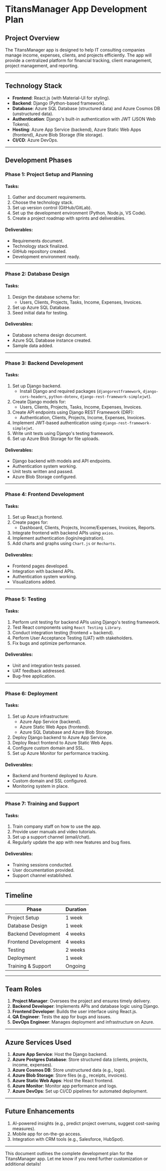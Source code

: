 # TitansManager App Development Plan

## Project Overview
The TitansManager app is designed to help IT consulting companies manage income, expenses, clients, and projects efficiently. The app will provide a centralized platform for financial tracking, client management, project management, and reporting.

---

## Technology Stack
- **Frontend**: React.js (with Material-UI for styling).
- **Backend**: Django (Python-based framework).
- **Database**: Azure SQL Database (structured data) and Azure Cosmos DB (unstructured data).
- **Authentication**: Django's built-in authentication with JWT (JSON Web Tokens).
- **Hosting**: Azure App Service (backend), Azure Static Web Apps (frontend), Azure Blob Storage (file storage).
- **CI/CD**: Azure DevOps.

---

## Development Phases

### Phase 1: Project Setup and Planning
#### Tasks:
1. Gather and document requirements.
2. Choose the technology stack.
3. Set up version control (GitHub/GitLab).
4. Set up the development environment (Python, Node.js, VS Code).
5. Create a project roadmap with sprints and deliverables.

#### Deliverables:
- Requirements document.
- Technology stack finalized.
- GitHub repository created.
- Development environment ready.

---

### Phase 2: Database Design
#### Tasks:
1. Design the database schema for:
   - Users, Clients, Projects, Tasks, Income, Expenses, Invoices.
2. Set up Azure SQL Database.
3. Seed initial data for testing.

#### Deliverables:
- Database schema design document.
- Azure SQL Database instance created.
- Sample data added.

---

### Phase 3: Backend Development
#### Tasks:
1. Set up Django backend.
   - Install Django and required packages (`djangorestframework`, `django-cors-headers`, `python-dotenv`, `django-rest-framework-simplejwt`).
2. Create Django models for:
   - Users, Clients, Projects, Tasks, Income, Expenses, Invoices.
3. Create API endpoints using Django REST Framework (DRF):
   - Authentication, Clients, Projects, Income, Expenses, Invoices.
4. Implement JWT-based authentication using `django-rest-framework-simplejwt`.
5. Write unit tests using Django's testing framework.
6. Set up Azure Blob Storage for file uploads.

#### Deliverables:
- Django backend with models and API endpoints.
- Authentication system working.
- Unit tests written and passed.
- Azure Blob Storage configured.

---

### Phase 4: Frontend Development
#### Tasks:
1. Set up React.js frontend.
2. Create pages for:
   - Dashboard, Clients, Projects, Income/Expenses, Invoices, Reports.
3. Integrate frontend with backend APIs using `axios`.
4. Implement authentication (login/registration).
5. Add charts and graphs using `Chart.js` or `Recharts`.

#### Deliverables:
- Frontend pages developed.
- Integration with backend APIs.
- Authentication system working.
- Visualizations added.

---

### Phase 5: Testing
#### Tasks:
1. Perform unit testing for backend APIs using Django's testing framework.
2. Test React components using `React Testing Library`.
3. Conduct integration testing (frontend + backend).
4. Perform User Acceptance Testing (UAT) with stakeholders.
5. Fix bugs and optimize performance.

#### Deliverables:
- Unit and integration tests passed.
- UAT feedback addressed.
- Bug-free application.

---

### Phase 6: Deployment
#### Tasks:
1. Set up Azure infrastructure:
   - Azure App Service (backend).
   - Azure Static Web Apps (frontend).
   - Azure SQL Database and Azure Blob Storage.
2. Deploy Django backend to Azure App Service.
3. Deploy React frontend to Azure Static Web Apps.
4. Configure custom domain and SSL.
5. Set up Azure Monitor for performance tracking.

#### Deliverables:
- Backend and frontend deployed to Azure.
- Custom domain and SSL configured.
- Monitoring system in place.

---

### Phase 7: Training and Support
#### Tasks:
1. Train company staff on how to use the app.
2. Provide user manuals and video tutorials.
3. Set up a support channel (email/chat).
4. Regularly update the app with new features and bug fixes.

#### Deliverables:
- Training sessions conducted.
- User documentation provided.
- Support channel established.

---

## Timeline

| Phase               | Duration   |
|---------------------|------------|
| Project Setup       | 1 week     |
| Database Design     | 1 week     |
| Backend Development | 4 weeks    |
| Frontend Development| 4 weeks    |
| Testing             | 2 weeks    |
| Deployment          | 1 week     |
| Training & Support  | Ongoing    |

---

## Team Roles

1. **Project Manager**: Oversees the project and ensures timely delivery.
2. **Backend Developer**: Implements APIs and database logic using Django.
3. **Frontend Developer**: Builds the user interface using React.js.
4. **QA Engineer**: Tests the app for bugs and issues.
5. **DevOps Engineer**: Manages deployment and infrastructure on Azure.

---

## Azure Services Used

1. **Azure App Service**: Host the Django backend.
2. **Azure Postgres Database**: Store structured data (clients, projects, income, expenses).
3. **Azure Cosmos DB**: Store unstructured data (e.g., logs).
4. **Azure Blob Storage**: Store files (e.g., receipts, invoices).
5. **Azure Static Web Apps**: Host the React frontend.
6. **Azure Monitor**: Monitor app performance and logs.
7. **Azure DevOps**: Set up CI/CD pipelines for automated deployment.

---

## Future Enhancements
1. AI-powered insights (e.g., predict project overruns, suggest cost-saving measures).
2. Mobile app for on-the-go access.
3. Integration with CRM tools (e.g., Salesforce, HubSpot).

---

This document outlines the complete development plan for the TitansManager app. Let me know if you need further customization or additional details!